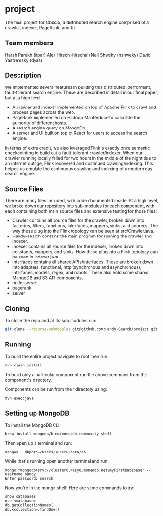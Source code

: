# project

The final project for CIS555, a distributed search engine comprised of a crawler, 
indexer, PageRank, and UI.

## Team members
Harsh Parekh (hpar)
Alex Hirsch (hirschal)
Neil Shweky (nshweky)
David Yastremsky (dyas)

## Description

We implemented several features in building this distributed, performant, fault-tolerant search engine. These are described in detail in our final paper, but at a high level:
* A crawler and indexer implemented on top of Apache Flink to crawl and process pages across the web.
* PageRank implemented on Hadoop MapReduce to calculate the authority of different hosts.
* A search engine query on MongoDb.
* A server and UI built on top of React for users to access the search engine.

In terms of extra credit, we also leveraged Flink's exactly once semantic checkpointing to build out a fault-tolerant crawler/indexer. When our crawler running locally failed for two hours in the middle of the night due to an internet outage, Flink recovered and continued crawling/indexing. This helped us emulate the continuous crawling and indexing of a modern day search engine.

## Source Files

There are many files included, with code documented inside. At a high level, we broke down our repository into sub-modules for each component, with each containing both main source files and extensive testing for those files:
* Crawler contains all source files for the crawler, broken down into factories, filters, functions, interfaces, mappers, sinks, and sources. The way these plug into the Flink topology can be seen at src/Crawler.java.
* Handy-search contains the main program for running the crawler and indexer.
* indexer contains all source files for the indexer, broken down into constants, mappers, and sinks. How these plug into a Flink topology can be seen in Indexer.java.
* interfaces contains all shared APIs/interfaces. These are broken down into adapters, functional, http (synchronous and asynchronous), interfaces, models, regex, and robots. These also hold some shared MongoDB and S3 API components.
* node-server
* pagerank
* server

## Cloning

To clone the repo and all its sub modules run:

```sh
git clone --recurse-submodules git@github.com:Handy-Search/project.git
```

## Running

To build the entire project navigate to root then run:

```sh
mvn clean install
```

To build only a particular component run the above command from the component's directory.

Components can be run from their directory using:

```sh
mvn exec:java
```

## Setting up MongoDB

To install the MongoDB CLI:
```
brew install mongodb/brew/mongodb-community-shell
```
Then open up a terminal and run:
```
mongod --dbpath=/Users/<user>/data/db
```
While that's running open another terminal and run:
```
mongo "mongodb+srv://cluster0.4azy8.mongodb.net/myFirstDatabase" --username handy
Enter password: search
```
Now you're in the mongo shell! Here are some commands to try:
```
show databases
use <database>
db.getCollectionNames()
db.<collection>.findOne()
```
